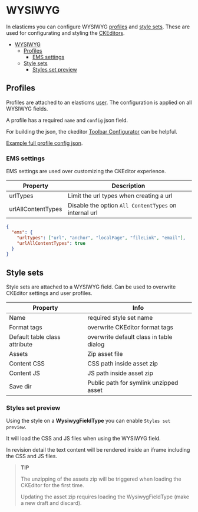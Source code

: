 # WYSIWYG

In elasticms you can configure WYSIWYG [profiles](#profiles) and [style sets](#style-sets).
These are used for configurating and styling the [CKEditors](https://ckeditor.com/).

<!-- TOC -->
* [WYSIWYG](#wysiwyg)
    * [Profiles](#profiles)
        * [EMS settings](#ems-settings)
    * [Style sets](#style-sets)
        * [Styles set preview](#styles-set-preview)
<!-- TOC -->

## Profiles

Profiles are attached to an elasticms [user](../user/user.md). The configuration is applied on all WYSIWYG fields.

A profile has a required `name` and `config` json field.

For building the json, the ckeditor [Toolbar Configurator](https://ckeditor.com/latest/samples/toolbarconfigurator/index.html#basic) can be helpful.

[Example full profile config json](../wysiwyg/example_profile.md).

### EMS settings

EMS settings are used over customizing the CKEditor experience.

| Property           | Description                                           |
|--------------------|-------------------------------------------------------|
| urlTypes           | Limit the url types when creating a url               |
| urlAllContentTypes | Disable the option `All ContentTypes` on internal url |

```json
{
  "ems": {
    "urlTypes": ["url", "anchor", "localPage", "fileLink", "email"],
    "urlAllContentTypes": true
  }
}
```

## Style sets

Style sets are attached to a WYSIWYG field.
Can be used to overwrite CKEditor settings and user profiles.

| Property                      | Info                                    |
|-------------------------------|-----------------------------------------|
| Name                          | required style set name                 |
| Format tags                   | overwrite CKEditor format tags          |
| Default table class attribute | overwrite default class in table dialog |
| Assets                        | Zip asset file                          |
| Content CSS                   | CSS path inside asset zip               |
| Content JS                    | JS path inside asset zip                |
| Save dir                      | Public path for symlink unzipped asset  |

### Styles set preview

Using the style on a **WysiwygFieldType** you can enable `Styles set preview`. 

It will load the CSS and JS files when using the WYSIWYG field. 

In revision detail the text content will be rendered inside an iframe including the CSS and JS files.

> **TIP** 
> 
> The unzipping of the assets zip will be triggered when loading the CKEditor for the first time.
> 
> Updating the asset zip requires loading the WysiwygFieldType (make a new draft and discard).
